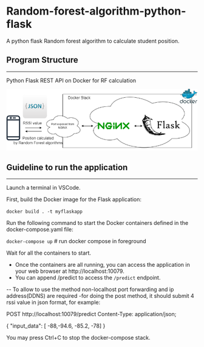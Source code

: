 # Random-forest-algorithm-python-flask

A python flask Random forest algorithm to calculate student position.

## Program Structure
---------------------------------------------------------------
Python Flask REST API on Docker for RF calculation​

![image](img/docker.png)

## Guideline to run the application
---------------------------------------------------------------

Launch a terminal in VSCode.

First, build the Docker image for the Flask application:

`docker build . -t myflaskapp`

Run the following command to start the Docker containers defined in the docker-compose.yaml file:

`docker-compose up` # run docker compose in foreground

Wait for all the containers to start.

- Once the containers are all running, you can access the application in your web browser at http://localhost:10079.
- You can append /predict to access the `/predict` endpoint.

-- To allow to use the method non-localhost port forwarding and ip address(DDNS) are required 
-for doing the post method, it should submit 4 rssi value in json format, for example:

POST http://localhost:10079/predict
Content-Type: application/json; 

{
    "input_data": [ -88,-94.6, -85.2, -78]
}

You may press Ctrl+C to stop the docker-compose stack.



 
